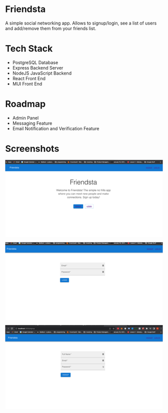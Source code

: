 # Friendsta

A simple social networking app. Allows to signup/login, see a list of users and add/remove them from your friends list.

# Tech Stack

-   PostgreSQL Database
-   Express Backend Server
-   NodeJS JavaScript Backend
-   React Front End
-   MUI Front End

# Roadmap

-   Admin Panel
-   Messaging Feature
-   Email Notification and Verification Feature

# Screenshots

![alt text](img1.png)

![alt text](img2.png)

![alt text](img3.png)
